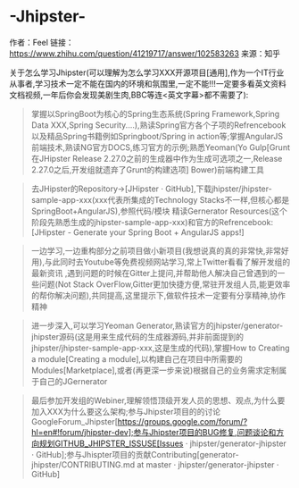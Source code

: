 # -Jhipster-

作者：Feel
链接：https://www.zhihu.com/question/41219717/answer/102583263
来源：知乎

关于怎么学习Jhipster(可以理解为怎么学习XXX开源项目[通用],作为一个IT行业从事者,学习技术一定不能在国内的环境和氛围里,一定不能!!!一定要多看英文资料文档视频,一年后你会发现美剧生肉,BBC等连<英文字幕>都不需要了):

> 掌握以SpringBoot为核心的Spring生态系统(Spring Framework,Spring Data XXX,Spring Security....),熟读Spring官方各个子项的Refrencebook以及精品Spring书籍例如Springboot/Spring in action等;掌握AngularJS前端技术,熟读NG官方DOCS,练习官方的示例;熟悉Yeoman(Yo Gulp[Grunt在JHipster Release 2.27.0之前的生成器中作为生成可选项之一,Release 2.27.0之后,开发组就遗弃了Grunt的构建选项] Bower)前端构建工具

> 去JHipster的Repository->[JHipster · GitHub],下载jhipster/jhipster-sample-app-xxx(xxx代表所集成的Technology Stacks不一样,但核心都是SpringBoot+AngularJS),参照代码/模块 精读Gernerator Resources(这个阶段先熟悉生成的jhipster-sample-app-xxx)和官方的Refrencebook:[JHipster - Generate your Spring Boot + AngularJS apps!]

> 一边学习,一边重构部分之前项目做小新项目(我想说真的真的非常快,非常好用),与此同时去Youtube等免费视频网站学习,常上Twitter看看了解开发组的最新资讯 ,遇到问题的时候在Gitter上提问,并帮助他人解决自己曾遇到的一些问题(Not Stack OverFlow,Gitter更加快捷方便,常驻开发组人员,能更效率的帮你解决问题),共同提高,这里提示下,做软件技术一定要有分享精神,协作精神

> 进一步深入,可以学习Yeoman Generator,熟读官方的jhipster/generator-jhipster源码(这是用来生成代码的生成器源码,并非前面提到的jhipster/jhipster-sample-app-xxx,这是生成的代码),掌握How to Creating a module[Creating a module],以构建自己在项目中所需要的Modules[Marketplace],或者(再更深一步来说)根据自己的业务需求定制属于自己的JGernerator

> 最后参加开发组的Webiner,理解领悟顶级开发人员的思想、观点,为什么要加入XXX为什么要这么架构;参与Jhipster项目的的讨论GoogleForum_Jhipster[https://groups.google.com/forum/?hl=en#!forum/jhipster-dev];参与Jhipster项目的BUG修复,问题谈论和方向规划GITHUB_JHIPSTER_ISSUSE[Issues · jhipster/generator-jhipster · GitHub];参与Jhispter项目的贡献Contributing[generator-jhipster/CONTRIBUTING.md at master · jhipster/generator-jhipster · GitHub]


